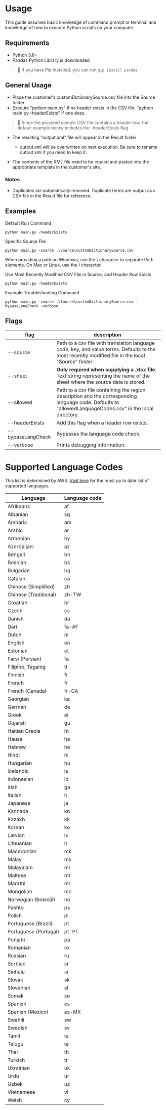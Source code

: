 # Usage 

This guide assumes basic knowledge of command prompt or terminal and knowledge of how to execute Python scripts on your computer.

## Requirements
- Python 3.6+
- Pandas Python Library is downloaded
> 🎈 If you have Pip installed, you can run `pip install pandas`


## General Usage
- Place the customer's customDictionarySource.csv file into the Source folder
- Execute "python main.py" if no header exists in the CSV file. "python main.py -headerExists" if one does.
>  🎈 Since the provided sample CSV file contains a header row, the default example below includes the -headerExists flag

- The resulting "output.xml" file will appear in the Result folder
    - output.xml will be overwritten on next execution. Be sure to rename output.xml if you need to keep it.

- The contents of the XML file need to be copied and pasted into the appropriate template in the customer's site.
### Notes
- Duplicates are automatically removed. Duplicate terms are output as a CSV file in the Result file for reference.

## Examples

Default Run Command
```
python main.py -headerExists
```

Specific Source File
```
python main.py -source .\Source\customDictionarySource.csv
```

When providing a path on Windows, use the \ character to separate Path elements. 
On Mac or Linux, use the / character.

Use Most Recently Modified CSV File in Source, and Header Row Exists
```
python main.py -headerExists
```

Example Troubleshooting Command
```
python main.py -source .\Source\customDictionarySource.csv -bypassLangCheck -verbose
```

## Flags

| flag  |  description |
|-------|-------------|
| --source  |  Path to a csv file with translation language code, key, and value terms. Defaults to the most recently modified file in the local "Source" folder. |
| --sheet | **Only required when supplying a .xlsx file.** Text string representing the name of the sheet where the source data is stored. |
| --allowed  |  Path to a csv file containing the region description and the corresponding language code. Defaults to "allowedLanguageCodes.csv" in the local directory. |
| --headerExists  |  Add this flag when a header row exists. |
| --bypassLangCheck  |  Bypasses the language code check. |
| --verbose  |  Prints debugging information. |

# Supported Language Codes

This list is determined by AWS. [Visit here](https://docs.aws.amazon.com/translate/latest/dg/what-is-languages.html) for the most up to date list of supported languages.

| Language  |  Language code |
|------------|---------------|
| Afrikaans  |  af |
| Albanian  |  sq |
| Amharic  |  am |
| Arabic  |  ar |
| Armenian  |  hy |
| Azerbaijani  |  az |
| Bengali  |  bn |
| Bosnian  |  bs |
| Bulgarian  |  bg |
| Catalan  |  ca |
| Chinese (Simplified)  |  zh |
| Chinese (Traditional)  |  zh-TW |
| Croatian  |  hr |
| Czech  |  cs |
| Danish  |  da |
| Dari  |  fa-AF |
| Dutch  |  nl |
| English  |  en |
| Estonian  |  et |
| Farsi (Persian)  |  fa |
| Filipino, Tagalog  |  tl |
| Finnish  |  fi |
| French  |  fr |
| French (Canada)  |  fr-CA |
| Georgian  |  ka |
| German  |  de |
| Greek  |  el |
| Gujarati  |  gu |
| Haitian Creole  |  ht |
| Hausa  |  ha |
| Hebrew  |  he |
| Hindi  |  hi |
| Hungarian  |  hu |
| Icelandic  |  is |
| Indonesian  |  id |
| Irish  |  ga |
| Italian  |  it |
| Japanese  |  ja |
| Kannada  |  kn |
| Kazakh  |  kk |
| Korean  |  ko |
| Latvian  |  lv |
| Lithuanian  |  lt |
| Macedonian  |  mk |
| Malay  |  ms |
| Malayalam  |  ml |
| Maltese  |  mt |
| Marathi  |  mr |
| Mongolian  |  mn |
| Norwegian (Bokmål)  |  no |
| Pashto  |  ps |
| Polish  |  pl |
| Portuguese (Brazil)  |  pt |
| Portuguese (Portugal)  |  pt-PT |
| Punjabi  |  pa |
| Romanian  |  ro |
| Russian  |  ru |
| Serbian  |  sr |
| Sinhala  |  si |
| Slovak  |  sk |
| Slovenian  |  sl |
| Somali  |  so |
| Spanish  |  es |
| Spanish (Mexico)  |  es-MX |
| Swahili  |  sw |
| Swedish  |  sv |
| Tamil  |  ta |
| Telugu  |  te |
| Thai  |  th |
| Turkish  |  tr |
| Ukrainian  |  uk |
| Urdu  |  ur |
| Uzbek  |  uz |
| Vietnamese  |  vi |
| Welsh  |  cy |